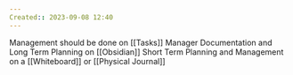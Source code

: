 ```yaml
---
Created:: 2023-09-08 12:40 
---
```

Management should be done on [[Tasks]] Manager
Documentation and Long Term Planning on [[Obsidian]]
Short Term Planning and Management on a [[Whiteboard]] or [[Physical Journal]]